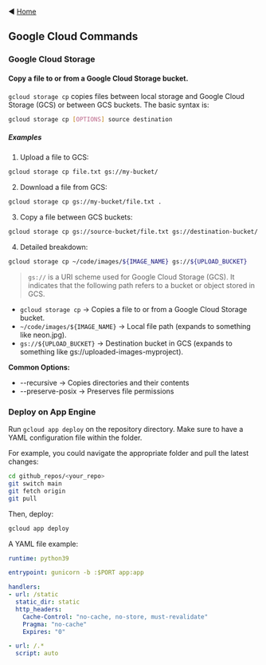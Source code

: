 ◀️ [Home](../../../README.md)

## Google Cloud Commands

### Google Cloud Storage
#### Copy a file to or from a Google Cloud Storage bucket.

`gcloud storage cp` copies files between local storage and Google Cloud Storage (GCS) or between GCS buckets. The basic syntax is:
```bash
gcloud storage cp [OPTIONS] source destination
```

##### Examples
1. Upload a file to GCS:
```bash
gcloud storage cp file.txt gs://my-bucket/
```
2. Download a file from GCS:
```bash
gcloud storage cp gs://my-bucket/file.txt .
```
3. Copy a file between GCS buckets:
```bash
gcloud storage cp gs://source-bucket/file.txt gs://destination-bucket/
```
4. Detailed breakdown:
```bash
gcloud storage cp ~/code/images/${IMAGE_NAME} gs://${UPLOAD_BUCKET}
```
> `gs://` is a URI scheme used for Google Cloud Storage (GCS). It indicates that the following path refers to a bucket or object stored in GCS.

- `gcloud storage cp` → Copies a file to or from a Google Cloud Storage bucket.
- `~/code/images/${IMAGE_NAME}` → Local file path (expands to something like neon.jpg).
- `gs://${UPLOAD_BUCKET}` → Destination bucket in GCS (expands to something like gs://uploaded-images-myproject).

**Common Options:**
- --recursive → Copies directories and their contents
- --preserve-posix → Preserves file permissions

### Deploy on App Engine

Run `gcloud app deploy` on the repository directory. Make sure to have a YAML configuration file within the folder.

For example, you could navigate the appropriate folder and pull the latest changes:
```bash
cd github_repos/<your_repo>
git switch main
git fetch origin
git pull
```

Then, deploy:
```bash
gcloud app deploy
```

A YAML file example:
```yaml
runtime: python39

entrypoint: gunicorn -b :$PORT app:app

handlers:
- url: /static
  static_dir: static
  http_headers:
    Cache-Control: "no-cache, no-store, must-revalidate"
    Pragma: "no-cache"
    Expires: "0"

- url: /.*
  script: auto
```